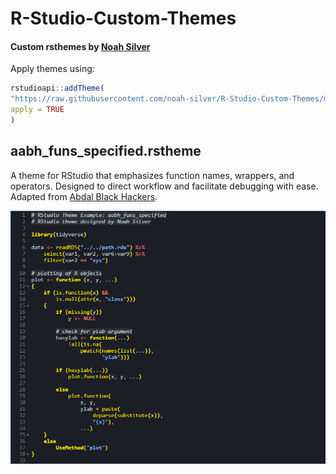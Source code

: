 # R-Studio-Custom-Themes
#### Custom rsthemes by [Noah Silver](https://taplink.cc/noahsilver)

Apply themes using:

```r
rstudioapi::addTheme(
"https://raw.githubusercontent.com/noah-silver/R-Studio-Custom-Themes/master/{theme-folder}/{theme-name}.rstheme", 
apply = TRUE
)
```

## aabh_funs_specified.rstheme

A theme for RStudio that emphasizes function names, wrappers, and operators. Designed to direct workflow and facilitate debugging with ease. Adapted from [Abdal Black Hackers](https://github.com/ProfShafiei/Abdal-Black-Hackers).

![Example](https://github.com/noah-silver/R-Studio-Custom-Themes/blob/master/aabh_funs_specified/aabh_funs_specified_example.PNG)
